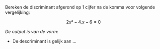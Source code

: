 Bereken de discriminant afgerond op 1 cijfer na de komma voor volgende vergelijking:

$$ 2x² -4.x -6 = 0 $$

*De output is van de vorm:*
- De descriminant is gelijk aan ...
